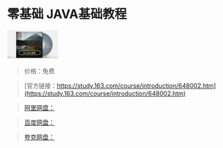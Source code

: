 # 零基础 JAVA基础教程

![img](../../../assets/study163/free/6608431020305901721.jpg)

> 价格：免费

> [官方链接：https://study.163.com/course/introduction/648002.htm](https://study.163.com/course/introduction/648002.htm)

> [阿里网盘：]()

> [百度网盘：]()

> [夸克网盘：]()
